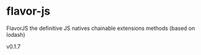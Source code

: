 # flavor-js
FlavorJS the definitive JS natives chainable extensions methods (based on lodash)

v0.1.7
